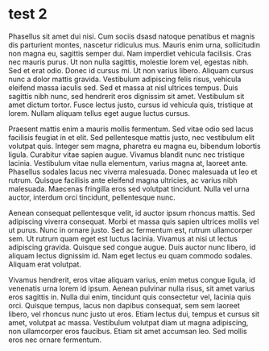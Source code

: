 # test 2

Phasellus sit amet dui nisi. Cum sociis dsasd natoque penatibus et magnis dis parturient montes, nascetur ridiculus mus. Mauris enim urna, sollicitudin non magna eu, sagittis semper dui. Nam imperdiet vehicula facilisis. Cras nec mauris purus. Ut non nulla sagittis, molestie lorem vel, egestas nibh. Sed et erat odio. Donec id cursus mi. Ut non varius libero. Aliquam cursus nunc a dolor mattis gravida. Vestibulum adipiscing felis risus, vehicula eleifend massa iaculis sed. Sed et massa at nisl ultrices tempus. Duis sagittis nibh nunc, sed hendrerit eros dignissim sit amet. Vestibulum sit amet dictum tortor. Fusce lectus justo, cursus id vehicula quis, tristique at lorem. Nullam aliquam tellus eget augue luctus cursus.

Praesent mattis enim a mauris mollis fermentum. Sed vitae odio sed lacus facilisis feugiat in et elit. Sed pellentesque mattis justo, nec vestibulum elit volutpat quis. Integer sem magna, pharetra eu magna eu, bibendum lobortis ligula. Curabitur vitae sapien augue. Vivamus blandit nunc nec tristique lacinia. Vestibulum vitae nulla elementum, varius magna at, laoreet ante. Phasellus sodales lacus nec viverra malesuada. Donec malesuada ut leo et rutrum. Quisque facilisis ante eleifend magna ultricies, ac varius nibh malesuada. Maecenas fringilla eros sed volutpat tincidunt. Nulla vel urna auctor, interdum orci tincidunt, pellentesque nunc.

Aenean consequat pellentesque velit, id auctor ipsum rhoncus mattis. Sed adipiscing viverra consequat. Morbi et massa quis sapien ultrices mollis vel ut purus. Nunc in ornare justo. Sed ac fermentum est, rutrum ullamcorper sem. Ut rutrum quam eget est luctus lacinia. Vivamus at nisi ut lectus adipiscing gravida. Quisque sed congue augue. Duis auctor nunc libero, id aliquam lectus dignissim id. Nam eget lectus eu quam commodo sodales. Aliquam erat volutpat.

Vivamus hendrerit, eros vitae aliquam varius, enim metus congue ligula, id venenatis urna lorem id ipsum. Aenean pulvinar nulla risus, sit amet varius eros sagittis in. Nulla dui enim, tincidunt quis consectetur vel, lacinia quis orci. Quisque tempus, lacus non dapibus consequat, sem sem laoreet libero, vel rhoncus nunc justo ut eros. Etiam lectus dui, tempus et cursus sit amet, volutpat ac massa. Vestibulum volutpat diam ut magna adipiscing, non ullamcorper eros faucibus. Etiam sit amet accumsan leo. Sed mollis eros nec ornare fermentum.
